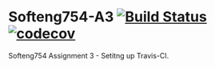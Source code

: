# Softeng754-A3     [![Build Status](https://travis-ci.org/Zinzan1/Softeng754-A3.svg?branch=master)](https://travis-ci.org/Zinzan1/Softeng754-A3)     [![codecov](https://codecov.io/gh/Zinzan1/Softeng754-A3/branch/master/graph/badge.svg)](https://codecov.io/gh/Zinzan1/Softeng754-A3)

Softeng754 Assignment 3 - Setitng up Travis-CI.
